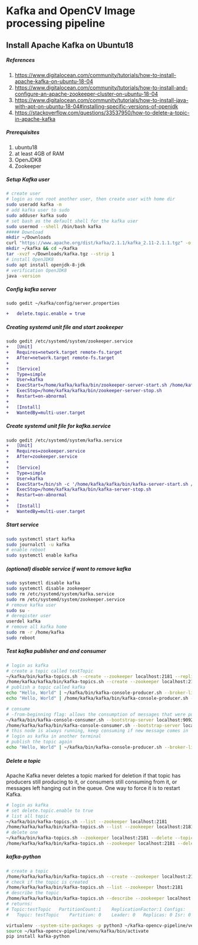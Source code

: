 # Kafka and OpenCV Image processing pipeline
## Install Apache Kafka on Ubuntu18
##### References
1. https://www.digitalocean.com/community/tutorials/how-to-install-apache-kafka-on-ubuntu-18-04
2. https://www.digitalocean.com/community/tutorials/how-to-install-and-configure-an-apache-zookeeper-cluster-on-ubuntu-18-04
3. https://www.digitalocean.com/community/tutorials/how-to-install-java-with-apt-on-ubuntu-18-04#installing-specific-versions-of-openjdk
4. https://stackoverflow.com/questions/33537950/how-to-delete-a-topic-in-apache-kafka
##### Prerequisites
1. ubuntu18
2. at least 4GB of RAM
3. OpenJDK8
4. Zookeeper
##### Setup Kafka user
```sh
# create user
# login as non root another user, then create user with home dir
sudo useradd kafka -m
# add kafka user to sudo
sudo adduser kafka sudo
# set bash as the default shell for the kafka user
sudo usermod --shell /bin/bash kafka
##### Download
mkdir ~/Downloads
curl "https://www.apache.org/dist/kafka/2.1.1/kafka_2.11-2.1.1.tgz" -o ~/Downloads/kafka.tgz
mkdir ~/kafka && cd ~/kafka
tar -xvzf ~/Downloads/kafka.tgz --strip 1
# install OpenJDK8
sudo apt install openjdk-8-jdk
# verification OpenJDK8
java -version
```
##### Config kafka server
	sudo gedit ~/kafka/config/server.properties
```diff
+	delete.topic.enable = true
```
##### Creating systemd unit file and start zookeeper
```diff
sudo gedit /etc/systemd/system/zookeeper.service
+	[Unit]
+	Requires=network.target remote-fs.target
+	After=network.target remote-fs.target
+	
+	[Service]
+	Type=simple
+	User=kafka
+	ExecStart=/home/kafka/kafka/bin/zookeeper-server-start.sh /home/kafka/kafka/config/+zookeeper.properties
+	ExecStop=/home/kafka/kafka/bin/zookeeper-server-stop.sh
+	Restart=on-abnormal
+	
+	[Install]
+	WantedBy=multi-user.target
```
##### Create systemd unit file for kafka.service
```diff
sudo gedit /etc/systemd/system/kafka.service
+	[Unit]
+	Requires=zookeeper.service
+	After=zookeeper.service
+	
+	[Service]
+	Type=simple
+	User=kafka
+	ExecStart=/bin/sh -c '/home/kafka/kafka/bin/kafka-server-start.sh /home/kafka/kafka/config/server.properties > /home/kafka/kafka/kafka.log 2>&1'
+	ExecStop=/home/kafka/kafka/bin/kafka-server-stop.sh
+	Restart=on-abnormal
+	
+	[Install]
+	WantedBy=multi-user.target
```
##### Start service
```sh
sudo systemctl start kafka
sudo journalctl -u kafka
# enable reboot
sudo systemctl enable kafka
```
##### (optional) disable service if want to remove kafka
```sh
sudo systemctl disable kafka
sudo systemctl disable zookeeper
sudo rm /etc/systemd/system/kafka.service
sudo rm /etc/systemd/system/zookeeper.service
# remove kafka user 
sudo su -
# deregister user
userdel kafka
# remove all kafka home
sudo rm -r /home/kafka
sudo reboot
```
##### Test kafka publisher and and consumer
```sh
# login as kafka
# create a topic called testTopic
~/kafka/bin/kafka-topics.sh --create --zookeeper localhost:2181 --replication-factor 1 --partitions 1 --topic testTopic
/home/kafka/kafka/bin/kafka-topics.sh --create --zookeeper localhost:2181 --replication-factor 1 --partitions 1 --topic testTopic
# publish a topic called kafka
echo "Hello, World" | ~/kafka/bin/kafka-console-producer.sh --broker-list localhost:9092 --topic testTopic > /dev/null
echo "Hello, World" | /home/kafka/kafka/bin/kafka-console-producer.sh --broker-list localhost:9092 --topic testTopic > /dev/null

# consume
# -from-beginning flag: allows the consumption of messages that were published before the consumer was started
~/kafka/bin/kafka-console-consumer.sh --bootstrap-server localhost:9092 --topic testTopic --from-beginning
/home/kafka/kafka/bin/kafka-console-consumer.sh --bootstrap-server localhost:9092 --topic testTopic --from-beginning
# this node is always running, keep consuming if new message comes in
# login as kafka in another terminal
# publish the topic again
echo "Hello, World" | ~/kafka/bin/kafka-console-producer.sh --broker-list localhost:9092 --topic testTopic > /dev/null
```
##### Delete a topic
Apache Kafka never deletes a topic marked for deletion if that topic has producers still producing to it, or consumers still consuming from it, or messages left hanging out in the queue. 
One way to force it is to restart Kafka. 
```sh
# login as kafka
# set delete.topic.enable to true
# list all topic
~/kafka/bin/kafka-topics.sh --list --zookeeper localhost:2181
/home/kafka/kafka/bin/kafka-topics.sh --list --zookeeper localhost:2181
# delete one 
~/kafka/bin/kafka-topics.sh --zookeeper localhost:2181 --delete --topic testTopic
/home/kafka/kafka/bin/kafka-topics.sh --zookeeper localhost:2181 --delete --topic testTopic
```


##### kafka-python
```sh
# create a topic
/home/kafka/kafka/bin/kafka-topics.sh --create --zookeeper localhost:2181 --replication-factor 1 --partitions 1 --topic testTopic
# check if the topic is created
/home/kafka/kafka/bin/kafka-topics.sh --list --zookeeper lhost:2181
# describe the topic 
/home/kafka/kafka/bin/kafka-topics.sh --describe --zookeeper localhost:2181 --topic testTopic
# returns:
# Topic:testTopic	PartitionCount:1	ReplicationFactor:1	Configs:
# 	Topic: testTopic	Partition: 0	Leader: 0	Replicas: 0	Isr: 0

virtualenv --system-site-packages -p python3 ~/kafka-opencv-pipeline/venv/kafka
source ~/kafka-opencv-pipeline/venv/kafka/bin/activate
pip install kafka-python
```














































































